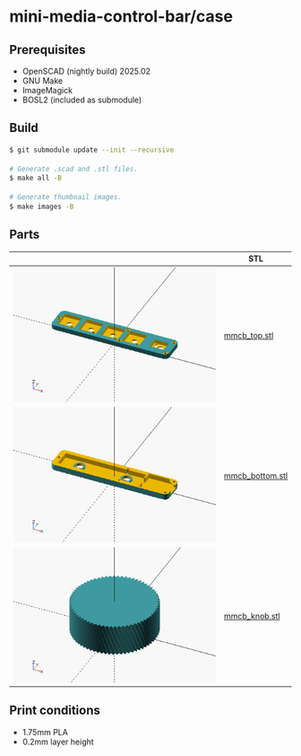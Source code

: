 # mini-media-control-bar/case

## Prerequisites

- OpenSCAD (nightly build) 2025.02
- GNU Make
- ImageMagick
- BOSL2 (included as submodule)

## Build

```sh
$ git submodule update --init --recursive

# Generate .scad and .stl files.
$ make all -B

# Generate thumbnail images.
$ make images -B
```

## Parts

|                                     | STL                                  |
| ----------------------------------- | ------------------------------------ |
| ![](./images/mmcb_top_thumb.png)    | [mmcb_top.stl](./mmcb_top.stl)       |
| ![](./images/mmcb_bottom_thumb.png) | [mmcb_bottom.stl](./mmcb_bottom.stl) |
| ![](./images/mmcb_knob_thumb.png)   | [mmcb_knob.stl](./mmcb_knob.stl)     |

## Print conditions

- 1.75mm PLA
- 0.2mm layer height
